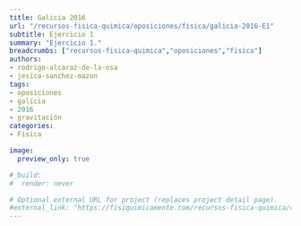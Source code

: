 ```yaml
---
title: Galicia 2016
url: "/recursos-fisica-quimica/oposiciones/fisica/galicia-2016-E1"
subtitle: Ejercicio 1
summary: "Ejercicio 1."
breadcrumbs: ["recursos-fisica-quimica","oposiciones","fisica"]
authors:
- rodrigo-alcaraz-de-la-osa
- jesica-sanchez-mazon
tags:
- oposiciones
- galicia
- 2016
- gravitación
categories:
- Física

image:
  preview_only: true

#_build:
#  render: never

# Optional external URL for project (replaces project detail page).
#external_link: "https://fisiquimicamente.com/recursos-fisica-quimica/oposiciones/fisica/galicia-2016-e1/galicia-2016-E1.pdf"
---
```


<!-- <iframe src="https://docs.google.com/viewer?url=https://fisiquimicamente.com/recursos-fisica-quimica/oposiciones/fisica/galicia-2016-e1/galicia-2016-E1.pdf&embedded=true" style="width: 100vw; height: 500px; position: relative; left: 50%; right: 50%; margin-left: -50vw; margin-right: -50vw;" frameborder="0"></iframe> -->

<div id="adobe-dc-view" style="width: 100vw; position: relative; left: 50%; right: 50%; margin-left: -50vw; margin-right: -50vw;"></div>
<script src="https://documentcloud.adobe.com/view-sdk/viewer.js"></script>
<script type="text/javascript">
	document.addEventListener("adobe_dc_view_sdk.ready", function(){ 
		var adobeDCView = new AdobeDC.View({clientId: "5b6be996ab824b0e8113830d11740fa3", divId: "adobe-dc-view"});
		adobeDCView.previewFile({
			content:{location: {url: "https://fisiquimicamente.com/recursos-fisica-quimica/oposiciones/fisica/galicia-2016-e1/galicia-2016-E1.pdf"}},
			metaData:{fileName: "galicia-2016-E1.pdf"}
		}, {embedMode: "IN_LINE"});
	});
</script>